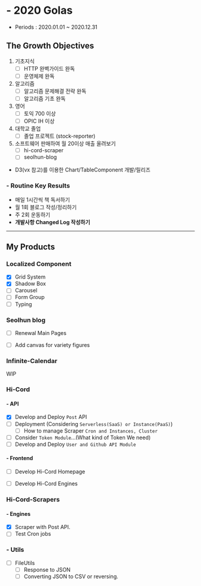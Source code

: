 # - 2020 Golas

- Periods : 2020.01.01 ~ 2020.12.31


## The Growth Objectives

1. 기초지식
   - [ ] HTTP 완벽가이드 완독
   - [ ] 운영체제 완독
2. 알고리즘
   - [ ] 알고리즘 문제해결 전략 완독
   - [ ] 알고리즘 기초 완독
3. 영어
   - [ ] 토익 700 이상
   - [ ] OPIC IH 이상
4. 대학교 졸업
   - [ ] 졸업 프로젝트 (stock-reporter)
5. 소프트웨어 판매하여 월 20이상 매출 올려보기
   - [ ] hi-cord-scraper
   - [ ] seolhun-blog
  - D3(vx 참고)를 이용한 Chart/TableComponent 개발/릴리즈

### - Routine Key Results

- 매일 1시간씩 책 독서하기
- 월 1회 블로그 작성/정리하기
- 주 2회 운동하기
- **개발사항 Changed Log 작성하기**



---

## My Products

### Localized Component

- [x] Grid System
- [x] Shadow Box
- [ ] Carousel
- [ ] Form Group
- [ ] Typing

### Seolhun blog

- [ ] Renewal Main Pages
- [ ] Add canvas for variety figures


### Infinite-Calendar

WIP


### Hi-Cord

#### - API

- [x] Develop and Deploy `Post` API
- [ ] Deployment (Considering `Serverless(SaaS) or Instance(PaaS)`)
  - [ ] How to manage Scraper `Cron and Instances, Cluster`
- [ ] Consider `Token Module`...(What kind of Token We need)
- [ ] Develop and Deploy `User and Github API Module`

#### - Frontend

- [ ] Develop Hi-Cord Homepage
- [ ] Develop Hi-Cord Engines


### Hi-Cord-Scrapers

#### - Engines

- [x] Scraper with Post API.
- [ ] Test Cron jobs

### - Utils

- [ ] FileUtils
  - [ ] Response to JSON
  - [ ] Converting JSON to CSV or reversing.
